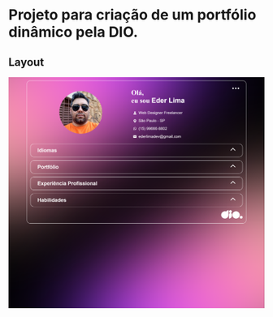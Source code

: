 # Projeto para criação de um portfólio dinâmico pela DIO.

## Layout

![Tela Principal](ederlimadev.github.io_portfolio-Eder-Lima_.png)